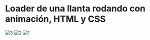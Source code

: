 # Loader de una llanta rodando con animación, HTML y CSS
![3](https://github.com/user-attachments/assets/f36b5dfa-ee4c-4b27-a3ab-2e362be781aa)
![2](https://github.com/user-attachments/assets/05ee195e-abeb-48af-a5a1-e0b69d5756d4)
![1](https://github.com/user-attachments/assets/22709bb6-0a60-4bfd-b04a-85ff8efee432)
